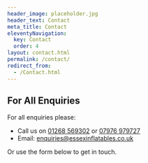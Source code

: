 ```yaml
---
header_image: placeholder.jpg
header_text: Contact
meta_title: Contact
eleventyNavigation:
  key: Contact
  order: 4
layout: contact.html
permalink: /contact/
redirect_from:
  - /Contact.html
---
```

## For All Enquiries

For all enquiries please:

- Call us on [01268 569302](tel:01268569302) or [07976 979727](tel:07976979727)
- Email: [enquiries@essexinflatables.co.uk](mailto:enquiries@essexinflatables.co.uk)

Or use the form below to get in touch.
